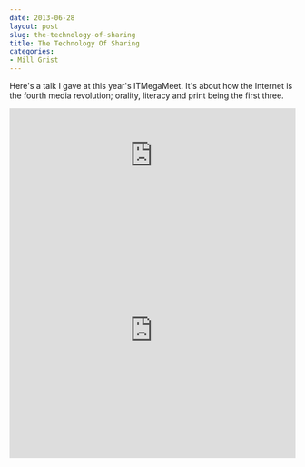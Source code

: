 ```yaml
---
date: 2013-06-28
layout: post
slug: the-technology-of-sharing
title: The Technology Of Sharing
categories:
- Mill Grist
---
```


Here's a talk I gave at this year's ITMegaMeet. It's about how the Internet is the fourth media revolution; orality, literacy and print being the first three.

<iframe width="100%" height="166" scrolling="no" frameborder="no" src="https://w.soundcloud.com/player/?url=http%3A%2F%2Fapi.soundcloud.com%2Ftracks%2F98837105"></iframe>
<iframe src="https://docs.google.com/presentation/d/15A1zs9SfnkCdP0JbWNp9Iu1gw9UM-74ruOjKKmGqFmA/embed?start=false&loop=false&delayms=3000" frameborder="0" allowfullscreen="true" mozallowfullscreen="true" webkitallowfullscreen="true" style="width: 100%; min-height: 450px"></iframe>
